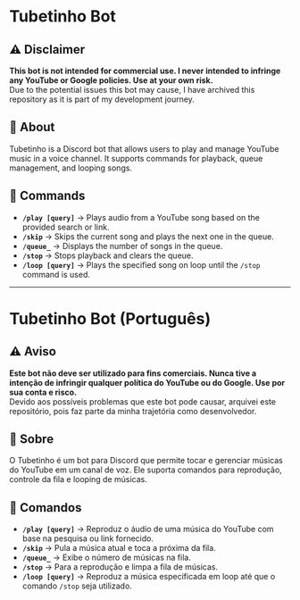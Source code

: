 # Tubetinho Bot

## ⚠ Disclaimer  
**This bot is not intended for commercial use. I never intended to infringe any YouTube or Google policies. Use at your own risk.**  
Due to the potential issues this bot may cause, I have archived this repository as it is part of my development journey.  

## 📌 About  
Tubetinho is a Discord bot that allows users to play and manage YouTube music in a voice channel. It supports commands for playback, queue management, and looping songs.  

## 🎵 Commands  

- **`/play [query]`** → Plays audio from a YouTube song based on the provided search or link.  
- **`/skip`** → Skips the current song and plays the next one in the queue.  
- **`/queue_`** → Displays the number of songs in the queue.  
- **`/stop`** → Stops playback and clears the queue.  
- **`/loop [query]`** → Plays the specified song on loop until the `/stop` command is used.  

---

# Tubetinho Bot (Português)  

## ⚠ Aviso  
**Este bot não deve ser utilizado para fins comerciais. Nunca tive a intenção de infringir qualquer política do YouTube ou do Google. Use por sua conta e risco.**  
Devido aos possíveis problemas que este bot pode causar, arquivei este repositório, pois faz parte da minha trajetória como desenvolvedor.  

## 📌 Sobre  
O Tubetinho é um bot para Discord que permite tocar e gerenciar músicas do YouTube em um canal de voz. Ele suporta comandos para reprodução, controle da fila e looping de músicas.  


## 🎵 Comandos  

- **`/play [query]`** → Reproduz o áudio de uma música do YouTube com base na pesquisa ou link fornecido.  
- **`/skip`** → Pula a música atual e toca a próxima da fila.  
- **`/queue_`** → Exibe o número de músicas na fila.  
- **`/stop`** → Para a reprodução e limpa a fila de músicas.  
- **`/loop [query]`** → Reproduz a música especificada em loop até que o comando `/stop` seja utilizado.  

